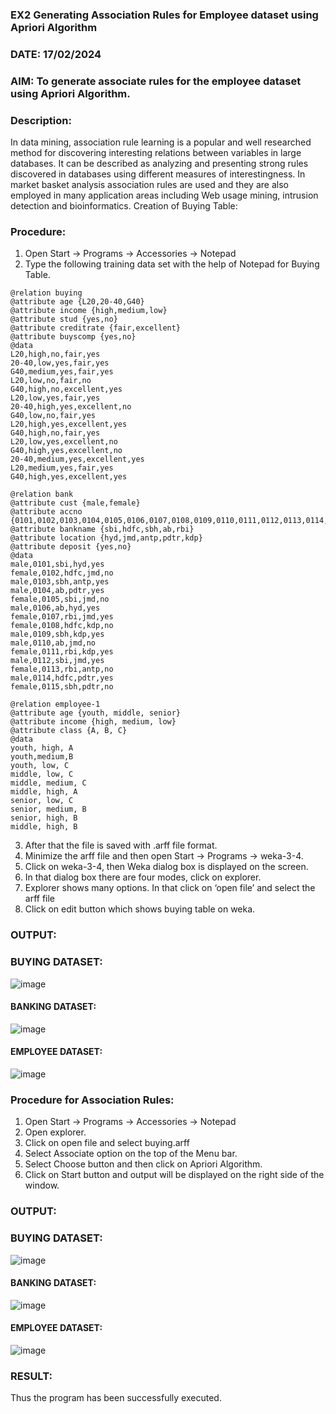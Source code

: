 ### EX2 Generating Association Rules for Employee dataset using Apriori Algorithm
### DATE: 17/02/2024
### AIM: To generate associate rules for the employee dataset using Apriori Algorithm.
### Description:
In data mining, association rule learning is a popular and well researched method for discovering interesting
relations between variables in large databases. It can be described as analyzing and presenting strong rules discovered
in databases using different measures of interestingness. In market basket analysis association rules are used and they
are also employed in many application areas including Web usage mining, intrusion detection and bioinformatics.
Creation of Buying Table:
### Procedure:
1) Open Start -> Programs -> Accessories -> Notepad
2) Type the following training data set with the help of Notepad for Buying Table.
```
@relation buying
@attribute age {L20,20-40,G40}
@attribute income {high,medium,low}
@attribute stud {yes,no}
@attribute creditrate {fair,excellent}
@attribute buyscomp {yes,no}
@data
L20,high,no,fair,yes
20-40,low,yes,fair,yes
G40,medium,yes,fair,yes
L20,low,no,fair,no
G40,high,no,excellent,yes
L20,low,yes,fair,yes
20-40,high,yes,excellent,no
G40,low,no,fair,yes
L20,high,yes,excellent,yes
G40,high,no,fair,yes
L20,low,yes,excellent,no
G40,high,yes,excellent,no
20-40,medium,yes,excellent,yes
L20,medium,yes,fair,yes
G40,high,yes,excellent,yes
```
```
@relation bank
@attribute cust {male,female} 
@attribute accno {0101,0102,0103,0104,0105,0106,0107,0108,0109,0110,0111,0112,0113,0114,0115}
@attribute bankname {sbi,hdfc,sbh,ab,rbi} 
@attribute location {hyd,jmd,antp,pdtr,kdp} 
@attribute deposit {yes,no}
@data 
male,0101,sbi,hyd,yes 
female,0102,hdfc,jmd,no 
male,0103,sbh,antp,yes 
male,0104,ab,pdtr,yes 
female,0105,sbi,jmd,no 
male,0106,ab,hyd,yes 
female,0107,rbi,jmd,yes 
female,0108,hdfc,kdp,no 
male,0109,sbh,kdp,yes 
male,0110,ab,jmd,no 
female,0111,rbi,kdp,yes 
male,0112,sbi,jmd,yes 
female,0113,rbi,antp,no 
male,0114,hdfc,pdtr,yes 
female,0115,sbh,pdtr,no
```
```
@relation employee-1
@attribute age {youth, middle, senior} 
@attribute income {high, medium, low} 
@attribute class {A, B, C}
@data
youth, high, A 
youth,medium,B 
youth, low, C 
middle, low, C 
middle, medium, C 
middle, high, A 
senior, low, C 
senior, medium, B 
senior, high, B 
middle, high, B
```

3) After that the file is saved with .arff file format.
4) Minimize the arff file and then open Start -> Programs -> weka-3-4.
5) Click on weka-3-4, then Weka dialog box is displayed on the screen.
6) In that dialog box there are four modes, click on explorer.
7) Explorer shows many options. In that click on ‘open file’ and select the arff file
8) Click on edit button which shows buying table on weka.
### OUTPUT:
### BUYING DATASET:
![image](https://github.com/premjivip/WDM_EXP2/assets/143831886/c9360f1a-1b78-405f-9eb5-f7234a1a2c9f)
#### BANKING DATASET:
![image](https://github.com/premjivip/WDM_EXP2/assets/143831886/4fd64c62-358c-47ed-b024-05ddde16ea3b)
#### EMPLOYEE DATASET:
![image](https://github.com/premjivip/WDM_EXP2/assets/143831886/119a56f9-4c13-4947-965d-60c3f14eb370)
### Procedure for Association Rules:
1) Open Start -> Programs -> Accessories -> Notepad
2) Open explorer.
3) Click on open file and select buying.arff
4) Select Associate option on the top of the Menu bar.
5) Select Choose button and then click on Apriori Algorithm.
6) Click on Start button and output will be displayed on the right side of the window.

### OUTPUT:
### BUYING DATASET:
![image](https://github.com/premjivip/WDM_EXP2/assets/143831886/65bfbc64-d07f-452c-9001-9eda8900fb77)
#### BANKING DATASET:
![image](https://github.com/premjivip/WDM_EXP2/assets/143831886/7e7fdd61-1a9d-41b5-b9ac-376b5008079a)
#### EMPLOYEE DATASET:
![image](https://github.com/premjivip/WDM_EXP2/assets/143831886/b26c5cc3-9ffb-4dff-befb-87f85bc537b9)
### RESULT: 
Thus the program has been successfully executed.
